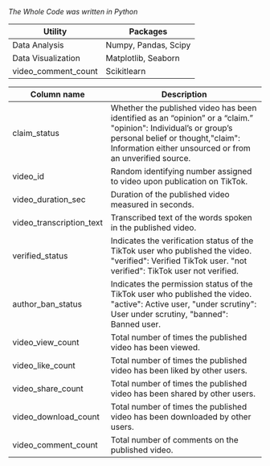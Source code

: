 *The Whole Code was written in Python*

|    Utility          |     Packages         |
|---------------------|----------------------|
| Data Analysis       | Numpy, Pandas, Scipy |                                              
| Data Visualization  | Matplotlib, Seaborn  |                                              
| video_comment_count | Scikitlearn          |  


|        Column name        |                       Description                                                                            |                                       
|---------------------------|--------------------------------------------------------------------------------------------------------------|
| claim_status              | Whether the published video has been identified as an “opinion” or a “claim.” "opinion": Individual’s or group’s personal belief or thought,"claim": Information either unsourced or from an unverified source.                                  
| video_id                  | Random identifying number assigned to video upon publication on TikTok.                                      |                                             
| video_duration_sec        | Duration of the published video measured in seconds.                                                         |                                              
| video_transcription_text  | Transcribed text of the words spoken in the published video.                                                 |                                              
| verified_status           | Indicates the verification status of the TikTok user who published the video. "verified": Verified TikTok user. "not verified": TikTok user not verified.                               
| author_ban_status         | Indicates the permission status of the TikTok user who published the video. "active": Active user, "under scrutiny": User under scrutiny, "banned": Banned user.                                                                                                            
| video_view_count          | Total number of times the published video has been viewed.                                                   |                                              
| video_like_count          | Total number of times the published video has been liked by other users.                                     |                                              
| video_share_count         | Total number of times the published video has been shared by other users.                                    |                                              
| video_download_count      | Total number of times the published video has been downloaded by other users.                                |                                              
| video_comment_count       | Total number of comments on the published video.                                                             |                                              
